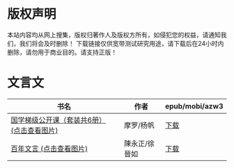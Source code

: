 # 版权声明

本站内容均从网上搜集，版权归著作人及版权方所有，如侵犯您的权益，请通知我们，我们将会及时删除！ 下载链接仅供宽带测试研究用途，请下载后在24小时内删除，请勿用于商业目的。请支持正版！

# 文言文

| 书名 | 作者 | epub/mobi/azw3 |
| --- | --- | --- |
| [国学梯级公开课（套装共6册） (点击查看图片)](https://www.dushupai.com/attachment/2024/06/07/6dd37283c8072134.jpg) | 摩罗/杨帆 | [下载](https://url89.ctfile.com/f/31084289-1357036837-519673?p=8866) |
| [百年文言 (点击查看图片)](https://www.dushupai.com/attachment/2024/06/05/6c92e7c2f1f9a370.jpg) | 陳永正/徐晉如 | [下载](https://url89.ctfile.com/f/31084289-1357027861-286c94?p=8866) |
